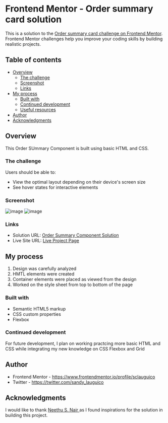 # Frontend Mentor - Order summary card solution

This is a solution to the [Order summary card challenge on Frontend Mentor](https://www.frontendmentor.io/challenges/order-summary-component-QlPmajDUj). Frontend Mentor challenges help you improve your coding skills by building realistic projects. 

## Table of contents

- [Overview](#overview)
  - [The challenge](#the-challenge)
  - [Screenshot](#screenshot)
  - [Links](#links)
- [My process](#my-process)
  - [Built with](#built-with)
  - [Continued development](#continued-development)
  - [Useful resources](#useful-resources)
- [Author](#author)
- [Acknowledgments](#acknowledgments)

## Overview
<p> This Order SUmmary Component is built using basic HTML and CSS. </p>

### The challenge

Users should be able to:

- View the optimal layout depending on their device's screen size
- See hover states for interactive elements

### Screenshot
![image](![image](https://user-images.githubusercontent.com/67311751/158730797-f9623e48-d6cc-4da2-8c2b-0156ed022416.png))
![image](![image](https://user-images.githubusercontent.com/67311751/158730927-e0a49a69-0c1f-418e-bc01-552290e75e6f.png))

### Links

- Solution URL: [Order Summary Component Solution](https://github.com/sclauguico/order-summary-component)
- Live Site URL: [Live Project Page](https://sclauguico.github.io/order-summary-component/)

## My process
1. Design was carefully analyzed
2. HMTL elements were created
3. Container elements were placed as viewed from the design
4. Worked on the style sheet from top to bottom of the page

### Built with

- Semantic HTML5 markup
- CSS custom properties
- Flexbox


### Continued development

For future development, I plan on working practcing more basic HTML and CSS while integrating my new knowledge on CSS Flexbox and Grid


## Author

- Frontend Mentor - https://www.frontendmentor.io/profile/sclauguico
- Twitter - https://twitter.com/sandy_lauguico

## Acknowledgments

I would like to thank <a href="https://github.com/nees101">Neethu S. Nair </a>as I found inspirations for the solution in building this project.
